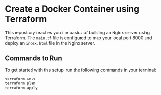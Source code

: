 # Create a Docker Container using Terraform
This repository teaches you the basics of building an Nginx server using Terraform. The `main.tf` file is configured to map your local port 8000 and deploy an `index.html` file in the Nginx server.

## Commands to Run
To get started with this setup, run the following commands in your terminal:

```bash
terraform init
terraform plan
terraform apply
```